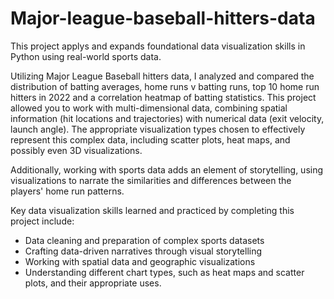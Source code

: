 # Major-league-baseball-hitters-data
This project applys and expands foundational data visualization skills in Python using real-world sports data. 

Utilizing Major League Baseball hitters data, I analyzed and compared the distribution of batting averages, home runs v batting runs, top 10 home run hitters in 2022 and a correlation heatmap of batting statistics. This project allowed you to work with multi-dimensional data, combining spatial information (hit locations and trajectories) with numerical data (exit velocity, launch angle). The appropriate visualization types chosen to effectively represent this complex data, including scatter plots, heat maps, and possibly even 3D visualizations.

Additionally, working with sports data adds an element of storytelling, using visualizations to narrate the similarities and differences between the players' home run patterns.

Key data visualization skills learned and practiced by completing this project include:

- Data cleaning and preparation of complex sports datasets
- Crafting data-driven narratives through visual storytelling
- Working with spatial data and geographic visualizations
- Understanding different chart types, such as heat maps and scatter plots, and their appropriate uses.
